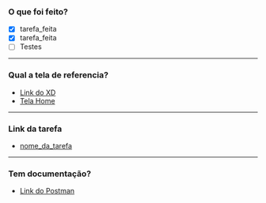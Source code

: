 ### O que foi feito?
 - [x] tarefa_feita
 - [x] tarefa_feita
 - [ ] Testes
---
### Qual a tela de referencia?
 - [Link do XD](https://xd.adobe.com/view/)
 - [Tela Home](https://imgur.com/)
---
### Link da tarefa
- [nome_da_tarefa](link_da_tarefa)
---
### Tem documentação?
 - [Link do Postman](https://documenter.getpostman.com/)
